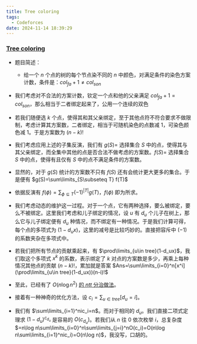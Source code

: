 ```yaml
---
title: Tree coloring
tags:
  - Codeforces
date: 2024-11-14 18:39:29
---
```

### [Tree coloring](https://www.luogu.com.cn/problem/CF1613F)

- 题目简述：
  - 给一个 $n$ 个点的树的每个节点染不同的 $n$ 中颜色，对满足条件的染色方案计数，条件是：$col_{fa}+1\not=col_{son}$

- 我们考虑对不合法的方案计数，钦定一个点和他的父亲满足 $col_{fa}+1=col_{son}$，那么相当于二者绑定起来了，公用一个连续的双色
- 若我们随便选 $k$ 个点，使得其和其父亲绑定，至于其他点符不符合要求不做限制，考虑计算其方案数，二者绑定，相当于可随机染色的点数减 $1$，可染色颜色减 1。于是方案数为 $(n-k)!$
- 我们考虑应用上述的子集反演，我们有 $g(S)=$ 选择集合 $S$ 中的点，使得其与其父亲绑定，而全集中其他的点是否合法不做考虑的方案数。$f(S)=$ 选择集合 $S$ 中的点，使得有且仅有 $S$ 中的点不满足条件的方案数。
- 显然的，对于 $g(S)$  统计的方案数不只有 $f(S)$ 还有会统计更大更多的集合。于是便有 $g(S)=\sum\limits_{S\subseteq T} f(T)$
- 依据反演有 $f(\phi)=\sum_{\phi\subseteq T}(-1)^{|T|}g(T)$，$f(\phi)$ 即为所求。
- 我们考虑动态的维护这一过程。对于一个点，它有两种选择，要么被绑定，要么不被绑定。这里我们考虑和儿子绑定的情况，设 $u$ 有 $d_u$ 个儿子在树上，那么它与儿子绑定便有 $d_u$ 种情况，而不绑定有一种情况。于是我们计算可得，每个点的多项式为 $(1-d_ux)$，这里的减号是比较巧妙的。直接把容斥中 $(-1)$ 的系数夹杂在多项式中。
- 若我们把所有节点的贡献乘起来，有 $\prod\limits_{u\in tree}(1-d_ux)$，我们取这个多项式 $x^k$ 的系数，表示绑定了 $k$ 对点的方案数是多少，再乘上每种情况其他点的贡献 $(n-k)!$，累加就是答案 $Ans=\sum\limits_{i=0}^n[x^i](\prod\limits_{u\in tree}(1-d_ux))(n-i)!$
- 至此，已经有了 $O(n\log n^2)$ [的 $ntt$ 分治做法](https://codeforces.com/contest/1613/submission/285795309)。
- 接着有一种神奇的优化方法，设 $c_i=\sum_{u\in tree}[d_u=i]$。
- 我们有 $\sum\limits_{i=1}^nic_i=n$。而对于相同的 $d_u$。我们直接二项式定理求 $(1-d_u)^{c_{d_u}}$ 是容易的 $O(c_{d_u})$。若我们从 $n$ 往 $0$ 依次枚举 $i$，总复杂度 $=n\log n\sum\limits_{i=0}^n\sum\limits_{j=i}^nO(c_i)=O(n\log n\sum\limits_{i=1}^nic_i)=O(n\log n)$，我没写，口胡的。